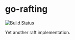 go-rafting
==========

[![Build Status](https://travis-ci.org/barakb/go-rafting.svg?branch=master)](https://travis-ci.org/barakb/go-rafting)

Yet another raft implementation.